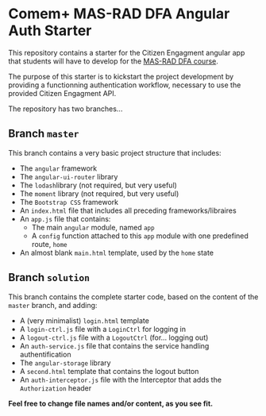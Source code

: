 # Comem+ MAS-RAD DFA Angular Auth Starter

This repository contains a starter for the Citizen Engagment angular app that students will have to develop for the [MAS-RAD DFA course][masrad].

The purpose of this starter is to kickstart the project development by providing a functionning authentication workflow, necessary to use the provided Citizen Engagment API.

The repository has two branches...

## Branch `master`

This branch contains a very basic project structure that includes:
* The `angular` framework
* The `angular-ui-router` library
* The `lodash`library (not required, but very useful)
* The `moment` library (not required, but very useful)
* The `Bootstrap CSS` framework
* An `index.html` file that includes all preceding frameworks/libraires
* An `app.js` file that contains:
  * The main `angular` module, named `app`
  * A `config` function attached to this `app` module with one predefined route, `home`
* An almost blank `main.html` template, used by the `home` state

## Branch `solution`

This branch contains the complete starter code, based on the content of the `master` branch, and adding:
* A (very minimalist) `login.html` template
* A `login-ctrl.js` file with a `LoginCtrl` for logging in
* A `logout-ctrl.js` file with a `LogoutCtrl` (for... logging out)
* An `auth-service.js` file that contains the service handling authentification
* The `angular-storage` library
* A `second.html` template that contains the logout button
* An `auth-interceptor.js` file with the Interceptor that adds the `Authorization` header

**Feel free to change file names and/or content, as you see fit.**

[masrad]: https://github.com/MediaComem/comem-masrad-dfa
